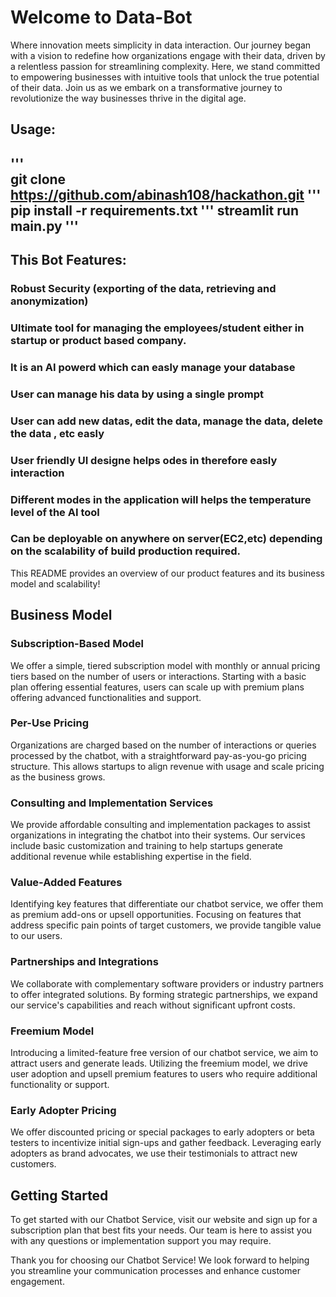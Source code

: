 # Welcome to Data-Bot

Where innovation meets simplicity in data interaction. Our journey began with a vision to redefine how organizations engage with their data, driven by a relentless passion for streamlining complexity. Here, we stand committed to empowering businesses with intuitive tools that unlock the true potential of their data. Join us as we embark on a transformative journey to revolutionize the way businesses thrive in the digital age.
##  Usage:
'''  
git clone https://github.com/abinash108/hackathon.git
'''
pip install -r requirements.txt
'''
streamlit run main.py
'''
---
##  This Bot Features:
###  Robust Security (exporting of the data, retrieving and anonymization)
###  Ultimate tool for managing the employees/student either in startup or product based company.
###  It is an AI powerd which can easly manage your database
###  User can manage his data by using a single prompt
###  User can  add new datas, edit the data, manage the data, delete the data , etc easly
### User friendly UI designe helps odes in therefore easly interaction
### Different modes in the application will helps the temperature level of the AI tool
### Can be deployable on anywhere on server(EC2,etc) depending on the scalability of build production required.
This README provides an overview of our product features and its business model and scalability!

## Business Model

### Subscription-Based Model

We offer a simple, tiered subscription model with monthly or annual pricing tiers based on the number of users or interactions. Starting with a basic plan offering essential features, users can scale up with premium plans offering advanced functionalities and support.

### Per-Use Pricing

Organizations are charged based on the number of interactions or queries processed by the chatbot, with a straightforward pay-as-you-go pricing structure. This allows startups to align revenue with usage and scale pricing as the business grows.

### Consulting and Implementation Services

We provide affordable consulting and implementation packages to assist organizations in integrating the chatbot into their systems. Our services include basic customization and training to help startups generate additional revenue while establishing expertise in the field.

### Value-Added Features

Identifying key features that differentiate our chatbot service, we offer them as premium add-ons or upsell opportunities. Focusing on features that address specific pain points of target customers, we provide tangible value to our users.

### Partnerships and Integrations

We collaborate with complementary software providers or industry partners to offer integrated solutions. By forming strategic partnerships, we expand our service's capabilities and reach without significant upfront costs.

### Freemium Model

Introducing a limited-feature free version of our chatbot service, we aim to attract users and generate leads. Utilizing the freemium model, we drive user adoption and upsell premium features to users who require additional functionality or support.

### Early Adopter Pricing

We offer discounted pricing or special packages to early adopters or beta testers to incentivize initial sign-ups and gather feedback. Leveraging early adopters as brand advocates, we use their testimonials to attract new customers.

## Getting Started

To get started with our Chatbot Service, visit our website and sign up for a subscription plan that best fits your needs. Our team is here to assist you with any questions or implementation support you may require.

Thank you for choosing our Chatbot Service! We look forward to helping you streamline your communication processes and enhance customer engagement.
